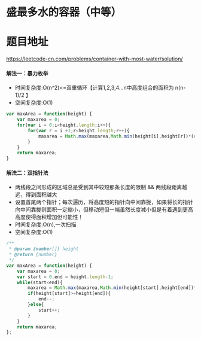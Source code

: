 # 盛最多水的容器（中等）
# 题目地址
<https://leetcode-cn.com/problems/container-with-most-water/solution/>
#### 解法一：暴力枚举
+ 时间复杂度:O(n^2)<=双重循环【计算1,2,3,4...n中高度组合的面积为 n(n-1)/2  】
+ 空间复杂度:O(1)
```javascript
var maxArea = function(height) {    
    var maxarea = 0;
    for(var i = 0;i<height.length;i++){
        for(var r = i +1;r<height.length;r++){
            maxarea = Math.max(maxarea,Math.min(height[i],height[r])*(r-i))
        }
    }
    return maxarea;
}
```
#### 解法二：双指针法
+ 两线段之间形成的区域总是受到其中较短那条长度的限制 && 两线段距离越远，得到面积越大
+ 设置首尾两个指针；每次遍历，将高度短的指针向中间靠拢，如果将长的指针向中间靠拢则面积一定缩小，但移动短但一端虽然长度减小但是有着遇到更高高度使得面积增加但可能性！
+ 时间复杂度:O(n),一次扫描
+ 空间复杂度:O(1)
```javascript
/**
 * @param {number[]} height
 * @return {number}
 */
var maxArea = function(height) {    
    var maxarea = 0;
    var start = 0,end = height.length-1;
    while(start<end){
        maxarea = Math.max(maxarea,Math.min(height[start],height[end])*(end-start));
        if(height[start]>=height[end]){
            end--;
        }else{
            start++;
        }
    }
    return maxarea;
};
```